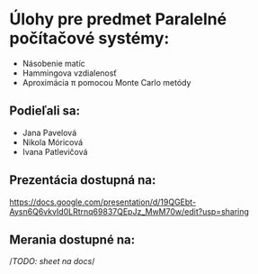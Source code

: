 # Úlohy pre predmet Paralelné počítačové systémy:
- Násobenie matíc
- Hammingova vzdialenosť
- Aproximácia π pomocou Monte Carlo metódy

## Podieľali sa:
- Jana Pavelová
- Nikola Móricová
- Ivana Patlevičová

## Prezentácia dostupná na:
https://docs.google.com/presentation/d/19QGEbt-Aysn6Q6vkvId0LRtrnq69837QEpJz_MwM70w/edit?usp=sharing

## Merania dostupné na:
/*TODO: sheet na docs*/
